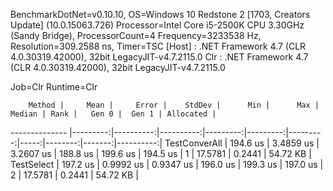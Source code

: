 
BenchmarkDotNet=v0.10.10, OS=Windows 10 Redstone 2 [1703, Creators Update] (10.0.15063.726)
Processor=Intel Core i5-2500K CPU 3.30GHz (Sandy Bridge), ProcessorCount=4
Frequency=3233538 Hz, Resolution=309.2588 ns, Timer=TSC
  [Host] : .NET Framework 4.7 (CLR 4.0.30319.42000), 32bit LegacyJIT-v4.7.2115.0
  Clr    : .NET Framework 4.7 (CLR 4.0.30319.42000), 32bit LegacyJIT-v4.7.2115.0

Job=Clr  Runtime=Clr  

        Method |     Mean |     Error |    StdDev |      Min |      Max |   Median | Rank |   Gen 0 |  Gen 1 | Allocated |
-------------- |---------:|----------:|----------:|---------:|---------:|---------:|-----:|--------:|-------:|----------:|
 TestConverAll | 194.6 us | 3.4859 us | 3.2607 us | 188.8 us | 199.6 us | 194.5 us |    1 | 17.5781 | 0.2441 |  54.72 KB |
    TestSelect | 197.2 us | 0.9992 us | 0.9347 us | 196.0 us | 199.3 us | 197.0 us |    2 | 17.5781 | 0.2441 |  54.72 KB |

